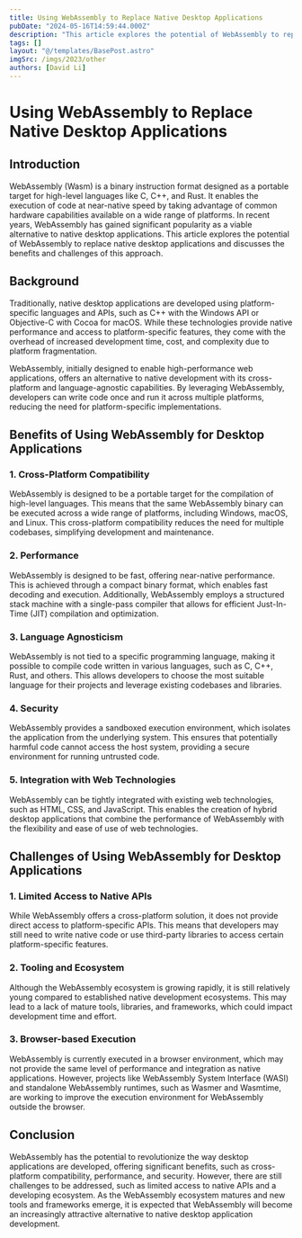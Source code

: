 ```yaml
---
title: Using WebAssembly to Replace Native Desktop Applications
pubDate: "2024-05-16T14:59:44.000Z"
description: "This article explores the potential of WebAssembly to replace native desktop applications and discusses the benefits and challenges of this approach"
tags: []
layout: "@/templates/BasePost.astro"
imgSrc: /imgs/2023/other
authors: [David Li]
---
```

# Using WebAssembly to Replace Native Desktop Applications

## Introduction

WebAssembly (Wasm) is a binary instruction format designed as a portable target for high-level languages like C, C++, and Rust. It enables the execution of code at near-native speed by taking advantage of common hardware capabilities available on a wide range of platforms. In recent years, WebAssembly has gained significant popularity as a viable alternative to native desktop applications. This article explores the potential of WebAssembly to replace native desktop applications and discusses the benefits and challenges of this approach.

## Background

Traditionally, native desktop applications are developed using platform-specific languages and APIs, such as C++ with the Windows API or Objective-C with Cocoa for macOS. While these technologies provide native performance and access to platform-specific features, they come with the overhead of increased development time, cost, and complexity due to platform fragmentation.

WebAssembly, initially designed to enable high-performance web applications, offers an alternative to native development with its cross-platform and language-agnostic capabilities. By leveraging WebAssembly, developers can write code once and run it across multiple platforms, reducing the need for platform-specific implementations.

## Benefits of Using WebAssembly for Desktop Applications

### 1. Cross-Platform Compatibility

WebAssembly is designed to be a portable target for the compilation of high-level languages. This means that the same WebAssembly binary can be executed across a wide range of platforms, including Windows, macOS, and Linux. This cross-platform compatibility reduces the need for multiple codebases, simplifying development and maintenance.

### 2. Performance

WebAssembly is designed to be fast, offering near-native performance. This is achieved through a compact binary format, which enables fast decoding and execution. Additionally, WebAssembly employs a structured stack machine with a single-pass compiler that allows for efficient Just-In-Time (JIT) compilation and optimization.

### 3. Language Agnosticism

WebAssembly is not tied to a specific programming language, making it possible to compile code written in various languages, such as C, C++, Rust, and others. This allows developers to choose the most suitable language for their projects and leverage existing codebases and libraries.

### 4. Security

WebAssembly provides a sandboxed execution environment, which isolates the application from the underlying system. This ensures that potentially harmful code cannot access the host system, providing a secure environment for running untrusted code.

### 5. Integration with Web Technologies

WebAssembly can be tightly integrated with existing web technologies, such as HTML, CSS, and JavaScript. This enables the creation of hybrid desktop applications that combine the performance of WebAssembly with the flexibility and ease of use of web technologies.

## Challenges of Using WebAssembly for Desktop Applications

### 1. Limited Access to Native APIs

While WebAssembly offers a cross-platform solution, it does not provide direct access to platform-specific APIs. This means that developers may still need to write native code or use third-party libraries to access certain platform-specific features.

### 2. Tooling and Ecosystem

Although the WebAssembly ecosystem is growing rapidly, it is still relatively young compared to established native development ecosystems. This may lead to a lack of mature tools, libraries, and frameworks, which could impact development time and effort.

### 3. Browser-based Execution

WebAssembly is currently executed in a browser environment, which may not provide the same level of performance and integration as native applications. However, projects like WebAssembly System Interface (WASI) and standalone WebAssembly runtimes, such as Wasmer and Wasmtime, are working to improve the execution environment for WebAssembly outside the browser.

## Conclusion

WebAssembly has the potential to revolutionize the way desktop applications are developed, offering significant benefits, such as cross-platform compatibility, performance, and security. However, there are still challenges to be addressed, such as limited access to native APIs and a developing ecosystem. As the WebAssembly ecosystem matures and new tools and frameworks emerge, it is expected that WebAssembly will become an increasingly attractive alternative to native desktop application development.

